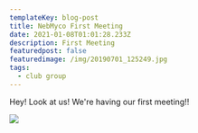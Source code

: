 ```yaml
---
templateKey: blog-post
title: NebMyco First Meeting
date: 2021-01-08T01:01:28.233Z
description: First Meeting
featuredpost: false
featuredimage: /img/20190701_125249.jpg
tags:
  - club group
---
```

Hey! Look at us! We're having our first meeting!!



![](/img/ourgroup.png)
